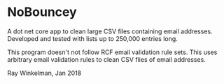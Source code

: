 # NoBouncey

A dot net core app to clean large CSV files containing email addresses. Developed and tested with lists up to 250,000 entries long.

This program doesn't not follow RCF email validation rule sets.
This uses arbitrary email validation rules to clean CSV flies of email addresses.

Ray Winkelman, Jan 2018
